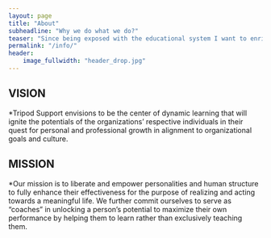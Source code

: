 ```yaml
---
layout: page
title: "About"
subheadline: "Why we do what we do?"
teaser: "Since being exposed with the educational system I want to enrich more knowledge with the community."
permalink: "/info/"
header:
    image_fullwidth: "header_drop.jpg"
---
```


## VISION

*Tripod Support envisions to be the center of dynamic learning that will ignite the potentials of the organizations’ respective individuals in their quest for personal and professional growth in alignment to organizational goals and culture.



## MISSION

*Our mission is to liberate and empower personalities and human structure to fully enhance their effectiveness for the purpose of realizing and acting towards a meaningful life. We further commit ourselves to serve as “coaches” in unlocking a person’s potential to maximize their own performance by helping them to learn rather than exclusively teaching them.